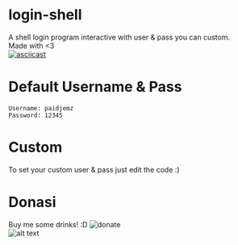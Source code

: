 # login-shell
A shell login program interactive with user & pass you can custom.</br>
Made with <3</br>
[![asciicast](https://asciinema.org/a/325476.png)](https://asciinema.org/a/325476)

# Default Username & Pass
```
Username: paidjemz
Password: 12345
```

# Custom
To set your custom user & pass just edit the code :)<br/>

# Donasi
Buy me some drinks! :D
![donate](https://paidjemz.files.wordpress.com/2020/05/gopayy.png)
<br/>
![alt text](http://xcodeserver.my.id/gopay.png)
